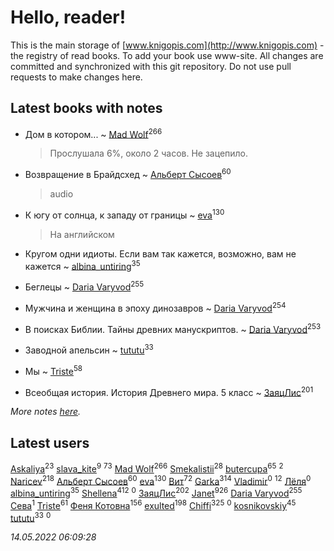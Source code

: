 # Hello, reader!
This is the main storage of [www.knigopis.com](http://www.knigopis.com) - the registry of read books.
To add your book use www-site. All changes are committed and synchronized with this git repository.
Do not use pull requests to make changes here.


## Latest books with notes
* Дом в котором... ~ [Mad Wolf](users/947/94738840-vkontakte)<sup>266</sup>
    > Прослушала 6%, около 2 часов. Не зацепило.

* Возвращение в Брайдсхед ~ [Альберт Сысоев](users/474/47446642-vkontakte)<sup>60</sup>
    > audio

* К югу от солнца, к западу от границы ~ [eva](users/111/111656270551033014778-google)<sup>130</sup>
    > На английском

* Кругом одни идиоты. Если вам так кажется, возможно, вам не кажется ~ [albina_untiring](users/257/2579695-vkontakte)<sup>35</sup>

* Беглецы ~ [Daria Varyvod](users/829/829893410524253-facebook)<sup>255</sup>

* Мужчина и женщина в эпоху динозавров ~ [Daria Varyvod](users/829/829893410524253-facebook)<sup>254</sup>

* В поисках Библии. Тайны древних манускриптов. ~ [Daria Varyvod](users/829/829893410524253-facebook)<sup>253</sup>

* Заводной апельсин ~ [tututu](users/135/135685382-vkontakte)<sup>33</sup>

* Мы ~ [Triste](users/517/5175580462988229760-mailru)<sup>58</sup>

* Всеобщая история. История Древнего мира. 5 класс ~ [ЗаяцЛис](users/112/112388384595246311466-google)<sup>201</sup>


_More notes [here](latest_books_with_notes.md)._


## Latest users
[Askaliya](users/326/326783541-vkontakte)<sup>23</sup> 
[slava_kite](users/134/134671934-vkontakte)<sup>9</sup> 
[](users/153/1537586159620888-facebook)<sup>73</sup> 
[Mad Wolf](users/947/94738840-vkontakte)<sup>266</sup> 
[Smekalistii](users/864/86487125-vkontakte)<sup>28</sup> 
[butercupa](users/193/193697993-vkontakte)<sup>65</sup> 
[](users/105/105823803547377667756-google)<sup>2</sup> 
[Naricev](users/107/107090515204537133928-google)<sup>218</sup> 
[Альберт Сысоев](users/474/47446642-vkontakte)<sup>60</sup> 
[eva](users/111/111656270551033014778-google)<sup>130</sup> 
[Вит](users/300/300273923-vkontakte)<sup>72</sup> 
[Garka](users/115/115753719718250012620-google)<sup>314</sup> 
[Vladimir](users/113/113792115099130726405-google)<sup>0</sup> 
[](users/101/101923253879668330026-google)<sup>12</sup> 
[Лёля](users/116/116548990352210245412-google)<sup>0</sup> 
[albina_untiring](users/257/2579695-vkontakte)<sup>35</sup> 
[Shellena](users/134/13413591548892934957-mailru)<sup>412</sup> 
[](users/112/112360297236443517414-google)<sup>0</sup> 
[ЗаяцЛис](users/112/112388384595246311466-google)<sup>202</sup> 
[Janet](users/108/108113656204404967440-google)<sup>926</sup> 
[Daria Varyvod](users/829/829893410524253-facebook)<sup>255</sup> 
[Сева](users/107/107315264267680118871-google)<sup>1</sup> 
[Triste](users/517/5175580462988229760-mailru)<sup>61</sup> 
[Феня Котовна](users/109/109746193906459706720-google)<sup>156</sup> 
[exulted](users/100/100599204551896265722-google)<sup>198</sup> 
[Chiffi](users/105/105831994080785626680-google)<sup>325</sup> 
[](users/300/300591143-vkontakte)<sup>0</sup> 
[kosnikovskiy](users/118/118261627879855357372-google)<sup>45</sup> 
[tututu](users/135/135685382-vkontakte)<sup>33</sup> 
[](users/500/500496760-vkontakte)<sup>0</sup> 


_14.05.2022 06:09:28_
